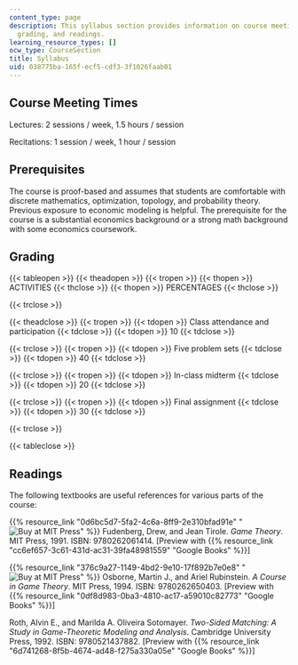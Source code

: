 ```yaml
---
content_type: page
description: This syllabus section provides information on course meeting times, prerequisites,
  grading, and readings.
learning_resource_types: []
ocw_type: CourseSection
title: Syllabus
uid: 038775ba-165f-ecf5-cdf3-3f1026faab01
---
```


Course Meeting Times
--------------------

Lectures: 2 sessions / week, 1.5 hours / session

Recitations: 1 session / week, 1 hour / session

Prerequisites
-------------

The course is proof-based and assumes that students are comfortable with discrete mathematics, optimization, topology, and probability theory. Previous exposure to economic modeling is helpful. The prerequisite for the course is a substantial economics background or a strong math background with some economics coursework.  

Grading
-------

{{< tableopen >}}
{{< theadopen >}}
{{< tropen >}}
{{< thopen >}}
ACTIVITIES
{{< thclose >}}
{{< thopen >}}
PERCENTAGES
{{< thclose >}}

{{< trclose >}}

{{< theadclose >}}
{{< tropen >}}
{{< tdopen >}}
Class attendance and participation
{{< tdclose >}}
{{< tdopen >}}
10
{{< tdclose >}}

{{< trclose >}}
{{< tropen >}}
{{< tdopen >}}
Five problem sets
{{< tdclose >}}
{{< tdopen >}}
40
{{< tdclose >}}

{{< trclose >}}
{{< tropen >}}
{{< tdopen >}}
In-class midterm
{{< tdclose >}}
{{< tdopen >}}
20
{{< tdclose >}}

{{< trclose >}}
{{< tropen >}}
{{< tdopen >}}
Final assignment
{{< tdclose >}}
{{< tdopen >}}
30
{{< tdclose >}}

{{< trclose >}}

{{< tableclose >}}

Readings
--------

The following textbooks are useful references for various parts of the course:

{{% resource_link "0d6bc5d7-5fa2-4c6a-8ff9-2e310bfad91e" "![Buy at MIT Press](/images/mp_logo.gif)" %}} Fudenberg, Drew, and Jean Tirole. _Game Theory_. MIT Press, 1991. ISBN: 9780262061414. \[Preview with {{% resource_link "cc6ef657-3c61-431d-ac31-39fa48981559" "Google Books" %}}\]

{{% resource_link "376c9a27-1149-4bd2-9e10-17f892b7e0e8" "![Buy at MIT Press](/images/mp_logo.gif)" %}} Osborne, Martin J., and Ariel Rubinstein. _A Course in Game Theory_. MIT Press, 1994. ISBN: 9780262650403. \[Preview with {{% resource_link "0df8d983-0ba3-4810-ac17-a59010c82773" "Google Books" %}}\]

Roth, Alvin E., and Marilda A. Oliveira Sotomayer. _Two-Sided Matching: A Study in Game-Theoretic Modeling and Analysis_. Cambridge University Press, 1992. ISBN: 9780521437882. \[Preview with {{% resource_link "6d741268-8f5b-4674-ad48-f275a330a05e" "Google Books" %}}\]